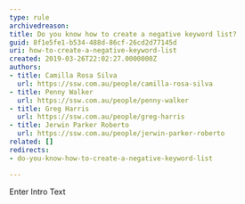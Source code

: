 ```yaml
---
type: rule
archivedreason: 
title: Do you know how to create a negative keyword list?
guid: 8f1e5fe1-b534-488d-86cf-26cd2d77145d
uri: how-to-create-a-negative-keyword-list
created: 2019-03-26T22:02:27.0000000Z
authors:
- title: Camilla Rosa Silva
  url: https://ssw.com.au/people/camilla-rosa-silva
- title: Penny Walker
  url: https://ssw.com.au/people/penny-walker
- title: Greg Harris
  url: https://ssw.com.au/people/greg-harris
- title: Jerwin Parker Roberto
  url: https://ssw.com.au/people/jerwin-parker-roberto
related: []
redirects:
- do-you-know-how-to-create-a-negative-keyword-list

---
```



Enter Intro Text
<br><excerpt class='endintro'></excerpt><br>



